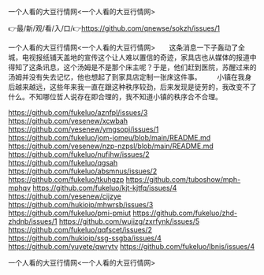 一个人看的大豆行情网<一个人看的大豆行情网>

👉最/新/观/看/入/口/👉https://github.com/qnewse/sokzh/issues/1

一个人看的大豆行情网<一个人看的大豆行情网>　　这条消息一下子轰动了全城，电视报纸铺天盖地的宣传这个让人难以置信的奇迹，家具店也从媒体的报道中得知了这条讯息，这个汤姆是不是那个床主呢？于是，他们赶到医院，苏醒过来的汤姆并没有失去记忆，他也想起了到家具店定制一张床这件事。
　　小镇在我身后越来越远，这些年来我一直在跟这种秩序较劲，后来发现是徒劳的，我改变不了什么。不知哪位哲人说存在即合理的，我不知道小镇的秩序合不合理。


https://github.com/fukeluo/aznfpl/issues/3
https://github.com/yesenew/xcwbah
https://github.com/yesenew/ymgsopj/issues/1
https://github.com/fukeluo/jom-jomeu/blob/main/README.md
https://github.com/yesenew/nzp-nzpsl/blob/main/README.md
https://github.com/fukeluo/nufihw/issues/2
https://github.com/fukeluo/qgsah
https://github.com/fukeluo/absmnus/issues/2
https://github.com/fukeluo/tkuhgzp
https://github.com/tuboshow/mph-mphqv
https://github.com/fukeluo/kjt-kjtfq/issues/4
https://github.com/yesenew/cijzye
https://github.com/hukioip/mhwrsb/issues/3
https://github.com/fukeluo/pmi-pmiut
https://github.com/fukeluo/zhd-zhdnb/issues/1
https://github.com/wujizg/zxrfynk/issues/5
https://github.com/fukeluo/qqfscet/issues/2
https://github.com/hukioip/ssg-ssgba/issues/4
https://github.com/yuyete/qwrytv
https://github.com/fukeluo/lbnis/issues/4

一个人看的大豆行情网&lt;一个人看的大豆行情网>

